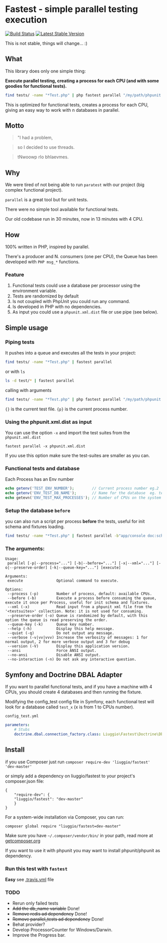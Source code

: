 Fastest - simple parallel testing execution
===========================================

[![Build Status](https://secure.travis-ci.org/liuggio/fastest.png?branch=master)](http://travis-ci.org/liuggio/fastest)
[![Latest Stable Version](https://poser.pugx.org/liuggio/fastest/v/unstable.png)](https://packagist.org/packages/liuggio/fastest)

This is not stable, things will change... :)

## What

This library does only one simple thing:

**Execute parallel testing, creating a process for each CPU (and with some goodies for functional tests).**

``` bash
find tests/ -name "*Test.php" | php fastest parallel "/my/path/phpunit -c app {};"
```

This is optimized for functional tests, creates a process for each CPU, giving an easy way to work with n databases in parallel.

## Motto

> "I had a problem,

>  so I decided to use threads.

>  tNwoowp rIo bhlaevmes.

## Why

We were tired of not being able to run `paratest` with our project (big complex functional project).

`parallel` is a great tool but for unit tests.

There were no simple tool available for functional tests.

Our old codebase run in 30 minutes, now in 13 minutes with 4 CPU.

## How

100% written in PHP, inspired by parallel.

There's a producer and N. consumers (one per CPU), the Queue has been developed with `PHP msg_*` functions.

### Feature

1. Functional tests could use a database per processor using the environment variable.
2. Tests are randomized by default
3. Is not coupled with PhpUnit you could run any command.
3. Is developed in PHP with no dependencies.
4. As input you could use a `phpunit.xml.dist` file or use pipe (see below).

## Simple usage

### Piping tests

It pushes into a queue and executes all the tests in your project:

``` bash
find tests/ -name "*Test.php" | fastest parallel
```

or with `ls`

``` bash
ls -d test/* | fastest parallel
```

calling with arguments

``` bash
find tests/ -name "*Test.php" | php fastest parallel "/my/path/phpunit -c app {};"
```

`{}` is the current test file.
`{p}` is the current process number.

### Using the phpunit.xml.dist as input

You can use the option `-x` and import the test suites from the `phpunit.xml.dist`

`fastest parallel -x phpunit.xml.dist`

If you use this option make sure the test-suites are smaller as you can.

### Functional tests and database

Each Process has an Env number

``` php
echo getenv('TEST_ENV_NUMBER');        // Current process number eg.2
echo getenv('ENV_TEST_DB_NAME');       // Name for the database  eg. test_2
echo getevn('ENV_TEST_MAX_PROCESSES'); // Number of CPUs on the system eg. 4
```

### Setup the database `before`

you can also run a script per process **before** the tests, useful for init schema and fixtures loading.

``` bash
find tests/ -name "*Test.php" | fastest parallel -b"app/console doc:sch:create -e test";
```

### The arguments:

```
Usage:
 parallel [-p|--process="..."] [-b|--before="..."] [-x|--xml="..."] [-o|--preserve-order] [-k|--queue-key="..."] [execute]

Arguments:
 execute               Optional command to execute.

Options:
 --process (-p)        Number of process, default: available CPUs.
 --before (-b)         Execute a process before consuming the queue, execute it once per Process, useful for init schema and fixtures.
 --xml (-x)            Read input from a phpunit xml file from the '<testsuites>' collection. Note: it is not used for consuming.
 --preserve-order (-o) Queue is randomized by default, with this option the queue is read preserving the order.
 --queue-key (-k)      Queue key number.
 --help (-h)           Display this help message.
 --quiet (-q)          Do not output any message.
 --verbose (-v|vv|vvv) Increase the verbosity of messages: 1 for normal output, 2 for more verbose output and 3 for debug
 --version (-V)        Display this application version.
 --ansi                Force ANSI output.
 --no-ansi             Disable ANSI output.
 --no-interaction (-n) Do not ask any interactive question.
```

## Symfony and Doctrine DBAL Adapter

If you want to parallel functional tests, and if you have a machine with 4 CPUs, you should create 4 databases and then running the fixture.

Modifying the config_test config file in Symfony, each functional test will look for a database called `test_x` (x is from 1 to CPUs number).

`config_test.yml`
``` yml
parameters:
    # Stubs
    doctrine.dbal.connection_factory.class: Liuggio\Fastest\Doctrine\DbalConnectionFactory
```

## Install


if you use Composer just run `composer require-dev 'liuggio/fastest' 'dev-master'`

or simply add a dependency on liuggio/fastest to your project's composer.json file:

	{
	    "require-dev": {
		"liuggio/fastest": "dev-master"
	    }
	}

For a system-wide installation via Composer, you can run:

`composer global require "liuggio/fastest=dev-master"`

Make sure you have `~/.composer/vendor/bin/` in your path,
read more at [getcomposer.org](https://getcomposer.org/doc/00-intro.md#globally)

If you want to use it with phpunit you may want to install phpunit/phpunit as dependency.

### Run this test with `fastest`

**Easy** see [.travis.yml](.travis.yml) file

### TODO

- Rerun only failed tests
- ~~Add the db_name variable~~ Done!
- ~~Remove redis ad dependency~~ Done!
- ~~Remove parallel_tests ad dependency~~ Done!
- Behat provider?
- Develop ProcessorCounter for Windows/Darwin.
- Improve the Progress bar.